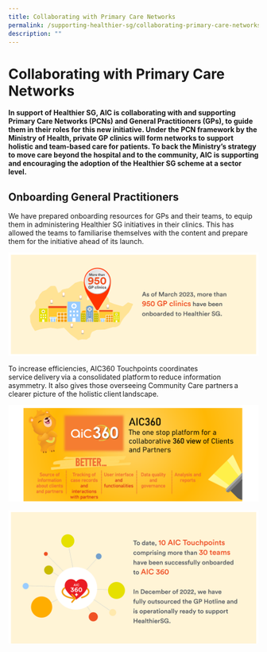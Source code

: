 ```yaml
---
title: Collaborating with Primary Care Networks
permalink: /supporting-healthier-sg/collaborating-primary-care-networks/
description: ""
---
```

# Collaborating with Primary Care Networks
**In support of Healthier SG, AIC is collaborating with and supporting Primary Care Networks (PCNs) and General Practitioners (GPs), to guide them in their roles for this new initiative. Under the PCN framework by the Ministry of Health, private GP clinics will form networks to support holistic and team-based care for patients. To back the Ministry’s strategy to move care beyond the hospital and to the community, AIC is supporting and encouraging the adoption of the Healthier SG scheme at a sector level.**

## Onboarding General Practitioners
We have prepared onboarding resources for GPs and their teams, to equip them in administering Healthier SG initiatives in their clinics. This has allowed the teams to familiarise themselves with the content and prepare them for the initiative ahead of its launch.

![](/images/collaborating-pcn-image1.png)

To increase efficiencies, AIC360 Touchpoints coordinates service delivery via a consolidated platform to reduce information asymmetry. It also gives those overseeing Community Care partners a clearer picture of the holistic client landscape.

![](/images/collaborating-pcn-image2.png)

![](/images/collaborating-pcn-image3b.png)
